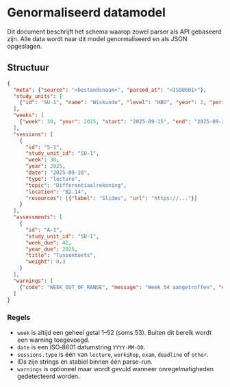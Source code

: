 # Genormaliseerd datamodel

Dit document beschrijft het schema waarop zowel parser als API gebaseerd zijn. Alle data wordt naar dit model genormaliseerd en als JSON opgeslagen.

## Structuur

```json
{
  "meta": {"source": "<bestandsnaam>", "parsed_at": "<ISO8601>"},
  "study_units": [
    {"id": "SU-1", "name": "Wiskunde", "level": "HBO", "year": 2, "period": 1}
  ],
  "weeks": [
    {"week": 38, "year": 2025, "start": "2025-09-15", "end": "2025-09-21"}
  ],
  "sessions": [
    {
      "id": "S-1",
      "study_unit_id": "SU-1",
      "week": 38,
      "year": 2025,
      "date": "2025-09-18",
      "type": "lecture",
      "topic": "Differentiaalrekening",
      "location": "B2.14",
      "resources": [{"label": "Slides", "url": "https://..."}]
    }
  ],
  "assessments": [
    {
      "id": "A-1",
      "study_unit_id": "SU-1",
      "week_due": 41,
      "year_due": 2025,
      "title": "Tussentoets",
      "weight": 0.3
    }
  ],
  "warnings": [
    {"code": "WEEK_OUT_OF_RANGE", "message": "Week 54 aangetroffen", "context": {"week": 54}}
  ]
}
```

### Regels
- `week` is altijd een geheel getal 1–52 (soms 53). Buiten dit bereik wordt een warning toegevoegd.
- `date` is een ISO‑8601 datumstring `YYYY-MM-DD`.
- `sessions.type` is één van `lecture`, `workshop`, `exam`, `deadline` of `other`.
- IDs zijn strings en stabiel binnen één parse-run.
- `warnings` is optioneel maar wordt gevuld wanneer onregelmatigheden gedetecteerd worden.
